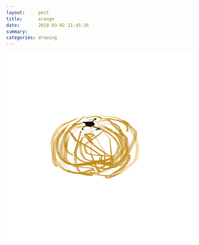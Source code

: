 ```yaml
---
layout:     post
title:      orange
date:       2018-03-02 21:45:36
summary:    
categories: drawing
---
```

![orange](/images/diary/orange.png ".")
